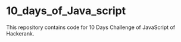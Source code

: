 # 10_days_of_Java_script
This repository contains code for 10 Days Challenge of JavaScript of Hackerank. 
